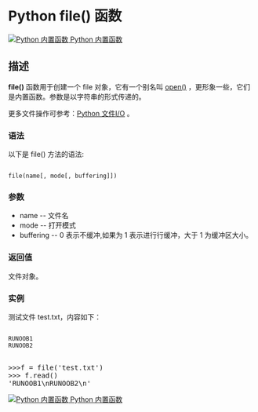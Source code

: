 Python  file() 函数
=================

 [![Python 内置函数](../images/up.gif)
 Python 内置函数](python-built-in-functions.html)


  描述
--

 **file()** 函数用于创建一个 file 对象，它有一个别名叫 [open()](pytho-func-open.html)
，更形象一些，它们是内置函数。参数是以字符串的形式传递的。

 更多文件操作可参考：[Python 文件I/O](python-files-io.html)
。

 ### 语法

 以下是 file() 方法的语法:

 
```

file(name[, mode[, buffering]])

```

 ### 参数

  *  name -- 文件名 
 *  mode -- 打开模式 
*  buffering -- 0 表示不缓冲,如果为 1 表示进行行缓冲，大于 1 为缓冲区大小。 
  ### 返回值

 文件对象。

 ### 实例

 测试文件 test.txt，内容如下：

 
```

RUNOOB1
RUNOOB2

```

  <pre>

>>>f = file('test.txt')
>>> f.read()
'RUNOOB1\nRUNOOB2\n'
</pre>

 [![Python 内置函数](../images/up.gif)
 Python 内置函数](python-built-in-functions.html)